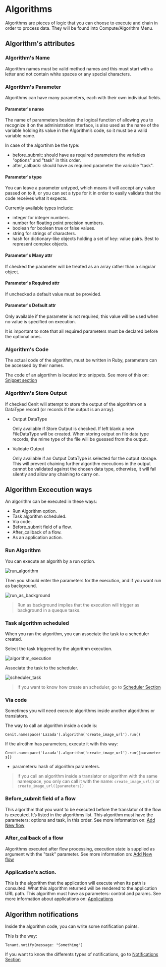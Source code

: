 # Algorithms

Algorithms are pieces of logic that you can choose to execute and chain in order to process data. They will be found into Compute/Algorithm Menu.

## Algorithm's attributes

### Algorithm's Name

Algorithm names must be valid method names and this must start with a letter and not contain white spaces or any special characters.

### Algorithm's Parameter

Algorithms can have many parameters, each with their own individual fields.

#### Parameter's name

The name of paranmeters besides the logical function of allowing you to recognize it on the administration interface, is also used as the name of the variable holding its value in the Algorithm’s code, so it must be a valid variable name.

In case of the algortihm be the type:

- before_submit: should have as required parameters the variables "options" and "task" in this order.
- after_calback: should have as required parameter the variable "task".


#### Parameter's type

You can leave a parameter untyped, which means it will accept any value passed on to it, or you can set a type for it in order to easily validate that the code receives what it expects.

Currently available types include:

- integer for integer numbers.
- number for floating point precision numbers.
- boolean for boolean true or false values.
- string for strings of characters.
- hash for dictionary-like objects holding a set of key: value pairs. Best to represent complex objects.

#### Parameter's Many attr    

If checked the parameter will be treated as an array rather than a singular object.

#### Parameter's Required attr   

If unchecked a default value must be provided.

#### Parameter's Default attr   

Only available if the parameter is not required, this value will be used when no value is specified on execution.

It is important to note that all required parameters must be declared before the optional ones.

### Algorithm's Code

The actual code of the algorithm, must be written in Ruby, parameters can be accessed by their names.

The code of an algortihm is located into snippets. See more of this on: [Snippet section](snippets.md)

### Algorithm's Store Output

If checked Cenit will attempt to store the output of the algorithm on a DataType record (or records if the output is an array).

- Output DataType

    Only available if Store Output is checked. If left blank a new FileDataType will be created. When storing output on file data type records, the mime type of the file will be guessed from the output.

- Validate Output

    Only available if an Output DataType is selected for the output storage. This will prevent chaining further algorithm executions in the output cannot be validated against the chosen data type, otherwise, it will fail silently and allow any chaining to carry on.

## Algorithm Excecution ways

An algorithm can be executed in these ways:

- Run Algorithm option.
- Task algorithm scheduled.
- Via code.
- Before_submit field of a flow.
- After_callback of a flow.
- As an application action.


### Run Algorithm

You can execute an algorith by a run option.

![run_algorithm](https://user-images.githubusercontent.com/30662690/63537430-b8e2c380-c4e3-11e9-9996-f36a51dc7c9a.png)

Then you should enter the parameters for the execution, and if you want run as background.

![run_as_background](https://user-images.githubusercontent.com/30662690/63537813-a61cbe80-c4e4-11e9-9813-9e77d5f26d72.png)

> Run as background implies that the execution will trigger as background in a queque tasks.

### Task algorithm scheduled

When you ran the algorithm, you can associate the task to a scheduler created.

Select the task triggered by the algorithm execution.

![algorithm_execution](https://user-images.githubusercontent.com/30662690/63538036-11669080-c4e5-11e9-9e50-45c754a1a374.png)

Associate the task to the scheduler.

![scheduler_task](https://user-images.githubusercontent.com/30662690/63531933-9cd92500-c4d7-11e9-9cc6-8d2fb9546f42.png)

> If you want to know how create an scheduler, go to [Scheduler Section](scheduler.md)

### Via code

Sometimes you will need execute algorithms inside another algorithms or translators.

The way to call an algorithm inside a code is:

`Cenit.namespace('Lazada').algorithm('create_image_url').run()`

If the alrotihm has parameters, execute it with this way:

`Cenit.namespace('Lazada').algorithm('create_image_url').run([parameters])`

- parameters: hash of algorithm parameters.

> If you call an algorithm inside a translator or algorithm with the same namespace, you only can call it with the name:
`create_image_url()` or `create_image_url([parameters])`

### Before_submit field of a flow

This algorithm that you want to be executed before the translator of the flow is executed. It’s listed in the algorithms list. This algorithm must have the parameters: options and task, in this order. See more information on: [Add New flow](https://cenit-io.github.io/cenit_docs/#/flow?id=add-new)

### After_callback of a flow

Algorithms executed after flow processing, execution state is supplied as argument with the "task" parameter. See more information on: [Add New flow](https://cenit-io.github.io/cenit_docs/#/flow?id=add-new)

### Application's action.

This is the algorithm that the application will execute when its path is consulted. What this algorithm returned will be rendered to the application URL path. This algorithm must have as parameters: control and params. See more information about applications on: [Applications](application.md)

## Algorithm notifications

Inside the algorithm code, you can write some notification points.

This is the way:

`Tenant.notify(message: "Something")`

If you want to know the differents types of notifications, go to [Notifications Section](notifications.md)